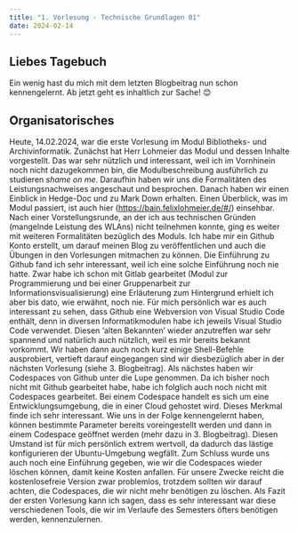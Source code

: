 ```yaml
---
title: "1. Vorlesung - Technische Grundlagen 01"
date: 2024-02-14
---
```


## Liebes Tagebuch
Ein wenig hast du mich mit dem letzten Blogbeitrag nun schon kennengelernt. Ab jetzt geht es inhaltlich zur Sache! 😊 
## Organisatorisches
Heute, 14.02.2024, war die erste Vorlesung im Modul Bibliotheks- und Archivinformatik. Zunächst hat Herr Lohmeier das Modul und dessen Inhalte vorgestellt. Das war sehr nützlich und interessant, weil ich im Vornhinein noch nicht dazugekommen bin, die Modulbeschreibung ausführlich zu studieren *shame on me*. Daraufhin haben wir uns die Formalitäten des Leistungsnachweises angeschaut und besprochen. Danach haben wir einen Einblick in Hedge-Doc und zu Mark Down erhalten. Einen Überblick, was im Modul passiert, ist auch hier (https://bain.felixlohmeier.de/#/) einsehbar. Nach einer Vorstellungsrunde, an der ich aus technischen Gründen (mangelnde Leistung des WLAns) nicht teilnehmen konnte, ging es weiter mit weiteren Formalitäten bezüglich des Moduls. Ich habe mir ein Github Konto erstellt, um darauf meinen Blog zu veröffentlichen und auch die Übungen in den Vorlesungen mitmachen zu können. Die Einführung zu Github fand ich sehr interessant, weil ich eine solche Einführung noch nie hatte. Zwar habe ich schon mit Gitlab gearbeitet (Modul zur Programmierung und bei einer Gruppenarbeit zur Informationsvisualisierung) eine Erläuterung zum Hintergrund erhielt ich aber bis dato, wie erwähnt, noch nie. Für mich persönlich war es auch interessant zu sehen, dass Github eine Webversion von Visual Studio Code enthält, denn in diversen Informatikmodulen habe ich jeweils Visual Studio Code verwendet. Diesen ‘alten Bekannten’ wieder anzutreffen war sehr spannend und natürlich auch nützlich, weil es mir bereits bekannt vorkommt. Wir haben dann auch noch kurz einige Shell-Befehle ausprobiert, vertieft darauf eingegangen sind wir diesbezüglich aber in der nächsten Vorlesung (siehe 3. Blogbeitrag). 
Als nächstes haben wir Codespaces von Github unter die Lupe genommen. Da ich bisher noch nicht mit Github gearbeitet habe, habe ich folglich auch noch nicht mit Codespaces gearbeitet. Bei einem Codespace handelt es sich um eine Entwicklungsumgebung, die in einer Cloud gehostet wird. Dieses Merkmal finde ich sehr interessant. Wie uns in der Folge kennengelernt haben, können bestimmte Parameter bereits voreingestellt werden und dann in einem Codespace geöffnet werden (mehr dazu in 3. Blogbeitrag). Diesen Umstand ist für mich persönlich extrem wertvoll, da dadurch das lästige konfigurieren der Ubuntu-Umgebung wegfällt. Zum Schluss wurde uns auch noch eine Einführung gegeben, wie wir die Codespaces wieder löschen können, damit keine Kosten anfallen. Für unsere Zwecke reicht die kostenlosefreie Version zwar problemlos, trotzdem sollten wir darauf achten, die Codespaces, die wir nicht mehr benötigen zu löschen. 
Als Fazit der ersten Vorlesung kann ich sagen, dass es sehr interessant war diese verschiedenen Tools, die wir im Verlaufe des Semesters öfters benötigen werden, kennenzulernen. 
